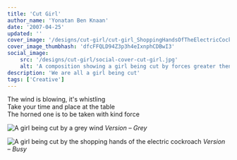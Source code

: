 ```yaml
---
title: 'Cut Girl'
author_name: 'Yonatan Ben Knaan'
date: '2007-04-25'
updated: ''
cover_image: '/designs/cut-girl/cut-girl_ShoppingHandsOfTheElectricCockroach.jpg'
cover_image_thumbhash: 'dfcFFQLD94Z3p3h4eIxnphCDBwI3'
social_image: 
    src: '/designs/cut-girl/social-cover-cut-girl.jpg'
    alt: 'A composition showing a girl being cut by forces greater then us'
description: 'We are all a girl being cut'
tags: ['Creative']
---
```

The wind is blowing, it's whistling  
Take your time and place at the table  
The horned one is to be taken with kind force

![A girl being cut by a grey wind](/designs/cut-girl/cut-girl_GreyWind.jpg)
*Version – Grey*

![A girl being cut by the shopping hands of the electric cockroach](/designs/cut-girl/cut-girl_ShoppingHandsOfTheElectricCockroach.svg)
*Version – Busy*